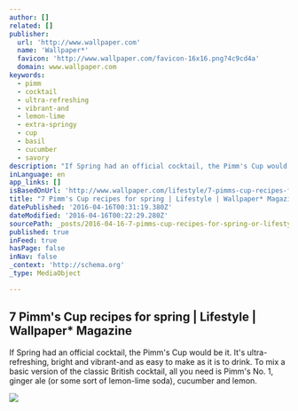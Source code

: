 ```yaml
---
author: []
related: []
publisher:
  url: 'http://www.wallpaper.com'
  name: 'Wallpaper*'
  favicon: 'http://www.wallpaper.com/favicon-16x16.png?4c9cd4a'
  domain: www.wallpaper.com
keywords:
  - pimm
  - cocktail
  - ultra-refreshing
  - vibrant-and
  - lemon-lime
  - extra-springy
  - cup
  - basil
  - cucumber
  - savory
description: "If Spring had an official cocktail, the Pimm's Cup would be it. It's ultra-refreshing, bright and vibrant-and as easy to make as it is to drink. To mix a basic version of the classic British cocktail, all you need is Pimm's No. 1, ginger ale (or some sort of lemon-lime soda), cucumber and lemon."
inLanguage: en
app_links: []
isBasedOnUrl: 'http://www.wallpaper.com/lifestyle/7-pimms-cup-recipes-for-spring'
title: "7 Pimm's Cup recipes for spring | Lifestyle | Wallpaper* Magazine"
datePublished: '2016-04-16T00:31:19.380Z'
dateModified: '2016-04-16T00:22:29.280Z'
sourcePath: _posts/2016-04-16-7-pimms-cup-recipes-for-spring-or-lifestyle-or-wallpaper-mag.md
published: true
inFeed: true
hasPage: false
inNav: false
_context: 'http://schema.org'
_type: MediaObject

---
```

<article style=""><h1>7 Pimm's Cup recipes for spring | Lifestyle | Wallpaper* Magazine</h1><p>If Spring had an official cocktail, the Pimm's Cup would be it. It's ultra-refreshing, bright and vibrant-and as easy to make as it is to drink. To mix a basic version of the classic British cocktail, all you need is Pimm's No. 1, ginger ale (or some sort of lemon-lime soda), cucumber and lemon.</p><img src="http://cdn.wallpaper.com/main/2016/03/p_pimms.jpg" /></article>